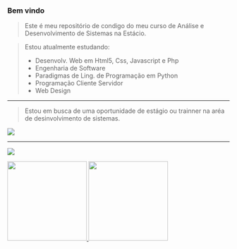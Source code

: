 ### Bem vindo
> Este é meu repositório de condigo do meu curso de Análise e Desenvolvimento de Sistemas na Estácio.

> Estou atualmente estudando: 
>   - Desenvolv. Web em Html5, Css, Javascript e Php
>   - Engenharia de Software
>   - Paradigmas de Ling. de Programação em Python
>   - Programação Cliente Servidor
>   - Web Design

---

> Estou em busca de uma oportunidade de estágio ou trainner na aréa de desinvolvimento de sistemas.
<div>
  <a href="https://www.linkedin.com/in/divino-ap/" target="_blank"><img src="https://img.shields.io/badge/-LinkedIn-%230077B5?style=for-the-badge&logo=linkedin&logoColor=white" target="_blank"></a>
</div>

---

![](https://komarev.com/ghpvc/?username=divino-ap&color=blueviolet)


<div>
  <a href="https://github.com/divino-ap">
  <img height="180em" src="https://github-readme-stats.vercel.app/api?username=divino-ap&show_icons=true&theme=dracula&include_all_commits=false&count_private=false"/>
  <img height="180em" src="https://github-readme-stats.vercel.app/api/top-langs/?username=divino-ap&layout=compact&langs_count=10&theme=dracula"/>
<div>


